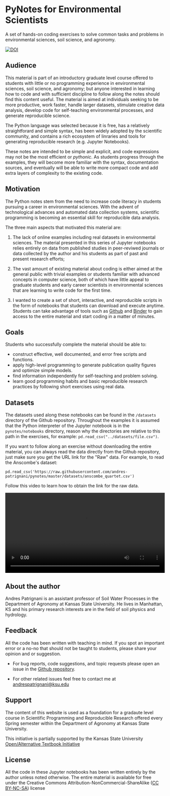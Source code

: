 # PyNotes for Environmental Scientists

A set of hands-on coding exercises to solve common tasks and problems in environmental sciences, soil science, and agronomy.

<a href="https://zenodo.org/badge/latestdoi/181793782"><img src="https://zenodo.org/badge/181793782.svg" alt="DOI"><a>


## Audience 

This material is part of an introductory graduate level course offered to students with little or no programming experience in environmental sciences, soil science, and agronomy; but anyone interested in learning how to code and with sufficient discipline to follow along the notes should find this content useful. The material is aimed at individuals seeking to be more productive, work faster, handle larger datasets, stimulate creative data analysis, develop code for self-teaching environmental processes, and generate reproducible science.

The Python language was selected because it is free, has a relatively straightforard and simple syntax, has been widely adopted by the scientific community, and contains a rich ecosystem of linraries and tools for generating reproducible research (e.g. Jupyter Notebooks). 

These notes are intended to be simple and explicit, and code expressions may not be the most efficient or *pythonic*. As students progress through the examples, they will become more familiar with the syntax, documentation sources, and eventually will be able to write more compact code and add extra layers of complexity to the existing code. 


## Motivation

The Python notes stem from the need to increase code literacy in students pursuing a career in environmental sciences. With the advent of technological advances and automated data collection systems, scientific programming is becoming an essential skill for reproducible data analysis.

The three main aspects that motivated this material are:

1. The lack of online examples including real datasets in environmental sciences. The material presented in this series of Jupyter notebooks relies entirely on data from published studies in peer-reviwed journals or data collected by the author and his students as part of past and present research efforts;

2. The vast amount of existing material about coding is either aimed at the general public with trivial examples or students familiar with advanced concepts in computer science, both of which have little appeal to graduate students and early career scientists in environmental sciences that are learning to write code for the first time.

3. I wanted to create a set of short, interactive, and reproducible scripts in the form of notebooks that students can download and execute anytime. Students can take advantage of tools such as [Github](https://github.com) and [Binder](https://mybinder.org) to gain access to the entire material and start coding in a matter of minutes.


## Goals

Students who successfully complete the material should be able to:

- construct effective, well documented, and error free scripts and functions.
- apply high-level programming to generate publication quality figures and optimize simple models.
- find information independently for self-teaching and problem solving.
- learn good programming habits and basic reproducible research practices by following short exercises using real data.

## Datasets

The datasets used along these notebooks can be found in the `/datasets` directory of the Github repository. Throughout the examples it is assumed that the Python interpreter of the Jupyter notebook is in the `pynotes/notebooks` directory, reason why the directories are relative to this path in the exercises, for example: `pd.read_csv("../datasets/file.csv")`. 

If you want to follow along an exercise without downloading the entire material, you can always read the data directly from the Github repository, just make sure you get the URL link for the "Raw" data. For example, to read the Anscombe's dataset:

`pd.read_csv('https://raw.githubusercontent.com/andres-patrignani/pynotes/master/datasets/anscombe_quartet.csv')`

Follow this video to learn how to obtain the link for the raw data.

<video loop autoplay="autoplay" width="100%" name="Video Name" src="_media/read_dataset_from_github.mp4"></video>


## About the author

Andres Patrignani is an assistant professor of Soil Water Processes in the Department of Agronomy at Kansas State University. He lives in Manhattan, KS and his primary research interests are in the field of soil physics and hydrology.


## Feedback

All the code has been written with teaching in mind. If you spot an important error or a no-no that should not be taught to students, please share your opinion and or suggestion.
- For bug reports, code suggestions, and topic requests please open an issue in the [Github repository](https://github.com/andres-patrignani/pynotes/issues).

- For other related issues feel free to contact me at andrespatrignani@ksu.edu


## Support

The content of this website is used as a foundation for a gradaute level course in Scientific Programming and Reproducible Research offered every Spring semester within the Department of Agronomy at Kansas State University.

This initiative is partially supported by the Kansas State University [Open/Alternative Textbook Initiative](https://www.lib.k-state.edu/open-textbook)


## License

All the code in these Jupyter notebooks has been written entirely by the author unless noted otherwise. The entire material is available for free under the Creative Commons Attribution-NonCommercial-ShareAlike ([CC BY-NC-SA](https://creativecommons.org/licenses/by-nc-sa/4.0/)) license
